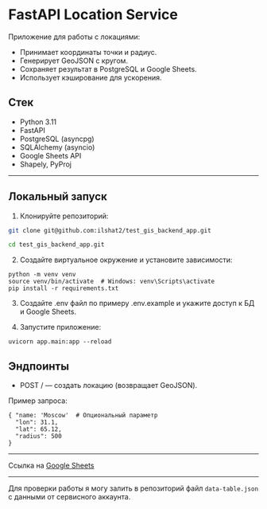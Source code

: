 # FastAPI Location Service

Приложение для работы с локациями:

- Принимает координаты точки и радиус.
- Генерирует GeoJSON с кругом.
- Сохраняет результат в PostgreSQL и Google Sheets.
- Использует кэширование для ускорения.

## Стек

- Python 3.11
- FastAPI
- PostgreSQL (asyncpg)
- SQLAlchemy (asyncio)
- Google Sheets API
- Shapely, PyProj

---

## Локальный запуск

1. Клонируйте репозиторий:

```bash
git clone git@github.com:ilshat2/test_gis_backend_app.git

cd test_gis_backend_app.git

```

2. Создайте виртуальное окружение и установите зависимости:

```
python -m venv venv
source venv/bin/activate  # Windows: venv\Scripts\activate
pip install -r requirements.txt
```

3. Создайте .env файл по примеру .env.example и укажите доступ к БД и Google Sheets.

4. Запустите приложение:

```
uvicorn app.main:app --reload
```

## Эндпоинты

- POST / — создать локацию (возвращает GeoJSON).

Пример запроса:

```
{ "name: 'Moscow'  # Опциональный параметр
  "lon": 31.1,
  "lat": 65.12,
  "radius": 500
}
```

---

Ссылка на [Google Sheets](https://docs.google.com/spreadsheets/d/1C35kpV9UfKaBHL0VwxU7SWIFhQD0ymqeZuGBqKI1vY0/edit?pli=1&gid=0#gid=0)

---

Для проверки работы я могу залить в репозиторий файл `data-table.json` с данными от сервисного аккаунта.
